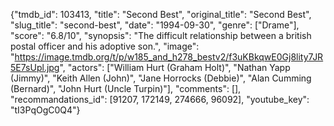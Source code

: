 {"tmdb_id": 103413, "title": "Second Best", "original_title": "Second Best", "slug_title": "second-best", "date": "1994-09-30", "genre": ["Drame"], "score": "6.8/10", "synopsis": "The difficult relationship between a british postal officer and his adoptive son.", "image": "https://image.tmdb.org/t/p/w185_and_h278_bestv2/f3uKBkqwE0Gj8lity7JR5E7sUpl.jpg", "actors": ["William Hurt (Graham Holt)", "Nathan Yapp (Jimmy)", "Keith Allen (John)", "Jane Horrocks (Debbie)", "Alan Cumming (Bernard)", "John Hurt (Uncle Turpin)"], "comments": [], "recommandations_id": [91207, 172149, 274666, 96092], "youtube_key": "tI3PqOgC0Q4"}